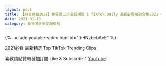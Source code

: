 ```yaml
---
layout: post
title: 【抖音熱搜2021】秦霄贤三步变超模脸 1 TikTok Daily 最新必看精選合集2021 01 13
date: 2021-01-13
category: 秦霄贤三步变超模脸
---
```


{% include youtube-video.html id="thHNzbcbAeE" %}

2021必看 最新精選 Top TikTok Trending Clips

喜歡請點贊轉發加訂閱 Like & Subscribe：[YouTube](https://www.youtube.com/channel/UCAoR7VcanIPd04uEq_GIylA/videos)

